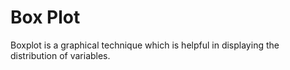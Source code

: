 # Box Plot

Boxplot is a graphical technique which is helpful in displaying the distribution of variables.
